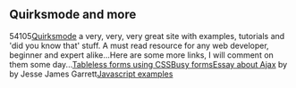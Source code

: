 <article><h2>Quirksmode and more</h2><time><span class="day">5</span><span class="month">4</span><span class="year">105</span></time><a href="http://www.quirksmode.org/">Quirksmode</a> a very, very, very great site with examples, tutorials and 'did you know that' stuff. A must read resource for any web developer, beginner and expert alike...Here are some more links, I will comment on them some day...<a href="http://www.cssdrive.com/index.php/examples/exampleitem/tableless_forms/">Tableless forms using CSS</a><a href="http://www.blakems.com/sandbox/busyform.html">Busy forms</a><a href="http://www.adaptivepath.com/publications/essays/archives/000385.php">Essay about Ajax</a> by by Jesse James Garrett<a href="http://www.blakems.com/archives/000087.html">Javascript examples</a></article>